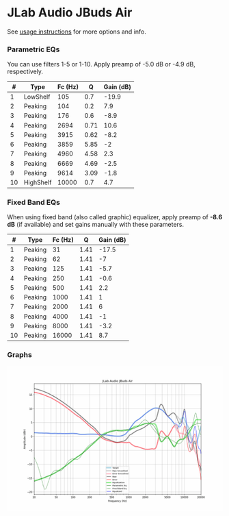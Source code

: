 # JLab Audio JBuds Air
See [usage instructions](https://github.com/jaakkopasanen/AutoEq#usage) for more options and info.

### Parametric EQs
You can use filters 1-5 or 1-10. Apply preamp of -5.0 dB or -4.9 dB, respectively.

|   # | Type      |   Fc (Hz) |    Q |   Gain (dB) |
|-----|-----------|-----------|------|-------------|
|   1 | LowShelf  |       105 | 0.7  |       -19.9 |
|   2 | Peaking   |       104 | 0.2  |         7.9 |
|   3 | Peaking   |       176 | 0.6  |        -8.9 |
|   4 | Peaking   |      2694 | 0.71 |        10.6 |
|   5 | Peaking   |      3915 | 0.62 |        -8.2 |
|   6 | Peaking   |      3859 | 5.85 |        -2   |
|   7 | Peaking   |      4960 | 4.58 |         2.3 |
|   8 | Peaking   |      6669 | 4.69 |        -2.5 |
|   9 | Peaking   |      9614 | 3.09 |        -1.8 |
|  10 | HighShelf |     10000 | 0.7  |         4.7 |

### Fixed Band EQs
When using fixed band (also called graphic) equalizer, apply preamp of **-8.6 dB** (if available) and set gains manually with these parameters.

|   # | Type    |   Fc (Hz) |    Q |   Gain (dB) |
|-----|---------|-----------|------|-------------|
|   1 | Peaking |        31 | 1.41 |       -17.5 |
|   2 | Peaking |        62 | 1.41 |        -7   |
|   3 | Peaking |       125 | 1.41 |        -5.7 |
|   4 | Peaking |       250 | 1.41 |        -0.6 |
|   5 | Peaking |       500 | 1.41 |         2.2 |
|   6 | Peaking |      1000 | 1.41 |         1   |
|   7 | Peaking |      2000 | 1.41 |         6   |
|   8 | Peaking |      4000 | 1.41 |        -1   |
|   9 | Peaking |      8000 | 1.41 |        -3.2 |
|  10 | Peaking |     16000 | 1.41 |         8.7 |

### Graphs
![](./JLab%20Audio%20JBuds%20Air.png)
